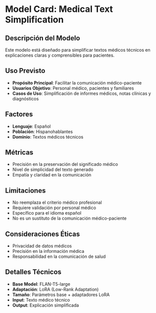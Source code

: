# Model Card: Medical Text Simplification

## Descripción del Modelo

Este modelo está diseñado para simplificar textos médicos técnicos en explicaciones claras y comprensibles para pacientes.

## Uso Previsto

- **Propósito Principal**: Facilitar la comunicación médico-paciente
- **Usuarios Objetivo**: Personal médico, pacientes y familiares
- **Casos de Uso**: Simplificación de informes médicos, notas clínicas y diagnósticos

## Factores

- **Lenguaje**: Español
- **Población**: Hispanohablantes
- **Dominio**: Textos médicos técnicos

## Métricas

- Precisión en la preservación del significado médico
- Nivel de simplicidad del texto generado
- Empatía y claridad en la comunicación

## Limitaciones

- No reemplaza el criterio médico profesional
- Requiere validación por personal médico
- Específico para el idioma español
- No es un sustituto de la comunicación médico-paciente

## Consideraciones Éticas

- Privacidad de datos médicos
- Precisión en la información médica
- Responsabilidad en la comunicación de salud

## Detalles Técnicos

- **Base Model**: FLAN-T5-large
- **Adaptación**: LoRA (Low-Rank Adaptation)
- **Tamaño**: Parámetros base + adaptadores LoRA
- **Input**: Texto médico técnico
- **Output**: Explicación simplificada